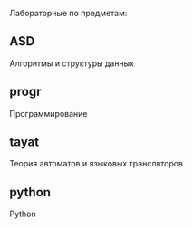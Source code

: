 Лабораторные по предметам:


## ASD
Алгоритмы и структуры данных
## progr
Программирование
## tayat
Теория автоматов и языковых трансляторов
## python
Python
